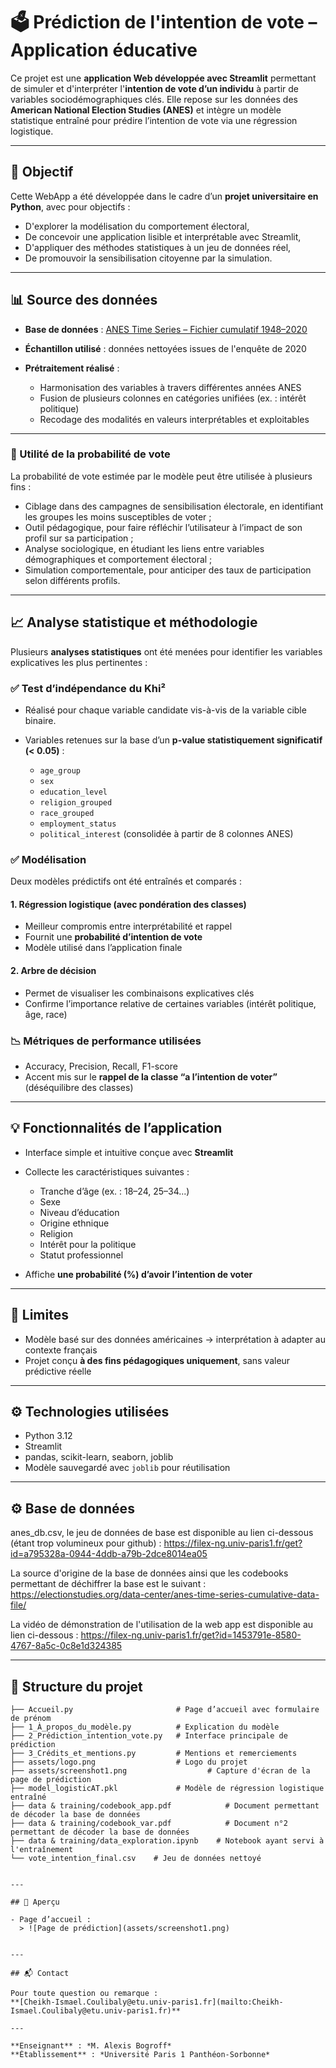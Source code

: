# 🗳️ Prédiction de l'intention de vote – Application éducative

Ce projet est une **application Web développée avec Streamlit** permettant de simuler et d'interpréter l'**intention de vote d’un individu** à partir de variables sociodémographiques clés. Elle repose sur les données des **American National Election Studies (ANES)** et intègre un modèle statistique entraîné pour prédire l’intention de vote via une régression logistique.

---

## 📌 Objectif

Cette WebApp a été développée dans le cadre d’un **projet universitaire en Python**, avec pour objectifs :

* D'explorer la modélisation du comportement électoral,
* De concevoir une application lisible et interprétable avec Streamlit,
* D'appliquer des méthodes statistiques à un jeu de données réel,
* De promouvoir la sensibilisation citoyenne par la simulation.

---

## 📊 Source des données

* **Base de données** : [ANES Time Series – Fichier cumulatif 1948–2020](https://electionstudies.org/data-center/)
* **Échantillon utilisé** : données nettoyées issues de l'enquête de 2020
* **Prétraitement réalisé** :

  * Harmonisation des variables à travers différentes années ANES
  * Fusion de plusieurs colonnes en catégories unifiées (ex. : intérêt politique)
  * Recodage des modalités en valeurs interprétables et exploitables

---

### 🎯 Utilité de la probabilité de vote

La probabilité de vote estimée par le modèle peut être utilisée à plusieurs fins :
- Ciblage dans des campagnes de sensibilisation électorale, en identifiant les groupes les moins susceptibles de voter ;
- Outil pédagogique, pour faire réfléchir l’utilisateur à l’impact de son profil sur sa participation ;
- Analyse sociologique, en étudiant les liens entre variables démographiques et comportement électoral ;
- Simulation comportementale, pour anticiper des taux de participation selon différents profils.

--- 

## 📈 Analyse statistique et méthodologie

Plusieurs **analyses statistiques** ont été menées pour identifier les variables explicatives les plus pertinentes :

### ✅ Test d’indépendance du Khi²

* Réalisé pour chaque variable candidate vis-à-vis de la variable cible binaire.
* Variables retenues sur la base d’un **p-value statistiquement significatif (< 0.05)** :

  * `age_group`
  * `sex`
  * `education_level`
  * `religion_grouped`
  * `race_grouped`
  * `employment_status`
  * `political_interest` (consolidée à partir de 8 colonnes ANES)

### ✅ Modélisation

Deux modèles prédictifs ont été entraînés et comparés :

#### 1. **Régression logistique (avec pondération des classes)**

* Meilleur compromis entre interprétabilité et rappel
* Fournit une **probabilité d’intention de vote**
* Modèle utilisé dans l’application finale

#### 2. **Arbre de décision**

* Permet de visualiser les combinaisons explicatives clés
* Confirme l’importance relative de certaines variables (intérêt politique, âge, race)

### 📉 Métriques de performance utilisées

* Accuracy, Precision, Recall, F1-score
* Accent mis sur le **rappel de la classe “a l’intention de voter”** (déséquilibre des classes)

---

## 💡 Fonctionnalités de l’application

* Interface simple et intuitive conçue avec **Streamlit**
* Collecte les caractéristiques suivantes :

  * Tranche d’âge (ex. : 18–24, 25–34...)
  * Sexe
  * Niveau d’éducation
  * Origine ethnique
  * Religion
  * Intérêt pour la politique
  * Statut professionnel
* Affiche **une probabilité (%) d’avoir l’intention de voter**

---

## 🧠 Limites

* Modèle basé sur des données américaines → interprétation à adapter au contexte français
* Projet conçu **à des fins pédagogiques uniquement**, sans valeur prédictive réelle

---

## ⚙️ Technologies utilisées

* Python 3.12
* Streamlit
* pandas, scikit-learn, seaborn, joblib
* Modèle sauvegardé avec `joblib` pour réutilisation

---

## ⚙️ Base de données

anes_db.csv, le jeu de données de base est disponible au lien ci-dessous (étant trop volumineux pour github) :
https://filex-ng.univ-paris1.fr/get?id=a795328a-0944-4ddb-a79b-2dce8014ea05

La source d'origine de la base de données ainsi que les codebooks permettant de déchiffrer la base est le suivant :
https://electionstudies.org/data-center/anes-time-series-cumulative-data-file/

La vidéo de démonstration de l'utilisation de la web app est disponible au lien ci-dessous : 
https://filex-ng.univ-paris1.fr/get?id=1453791e-8580-4767-8a5c-0c8e1d324385

---

## 📁 Structure du projet

```
├── Accueil.py                       # Page d’accueil avec formulaire de prénom
├── 1_À_propos_du_modèle.py          # Explication du modèle
├── 2_Prédiction_intention_vote.py   # Interface principale de prédiction
├── 3_Crédits_et_mentions.py         # Mentions et remerciements
├── assets/logo.png                  # Logo du projet
├── assets/screenshot1.png                  # Capture d'écran de la page de prédiction
├── model_logisticAT.pkl             # Modèle de régression logistique entraîné
├── data & training/codebook_app.pdf            # Document permettant de décoder la base de données
├── data & training/codebook_var.pdf            # Document n°2 permettant de décoder la base de données
├── data & training/data_exploration.ipynb    # Notebook ayant servi à l'entraînement
└── vote_intention_final.csv    # Jeu de données nettoyé


---

## 📸 Aperçu

- Page d’accueil :
  > ![Page de prédiction](assets/screenshot1.png)


---

## 📬 Contact

Pour toute question ou remarque :
**[Cheikh-Ismael.Coulibaly@etu.univ-paris1.fr](mailto:Cheikh-Ismael.Coulibaly@etu.univ-paris1.fr)**

---

**Enseignant** : *M. Alexis Bogroff*
**Établissement** : *Université Paris 1 Panthéon-Sorbonne*
